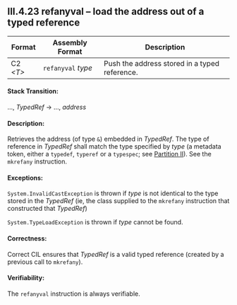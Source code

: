 ## III.4.23 refanyval &ndash; load the address out of a typed reference

 | Format | Assembly Format | Description
 | ---- | ---- | ---
 | C2 _\<T\>_ | `refanyval` _type_ | Push the address stored in a typed reference.

#### Stack Transition:

&hellip;, _TypedRef_ &rarr; &hellip;, _address_

#### Description:

Retrieves the address (of type `&`) embedded in _TypedRef_. The type of reference in _TypedRef_ shall match the type specified by _type_ (a metadata token, either a `typedef`, `typeref` or a `typespec`; see [Partition II](#todo-missing-hyperlink)). See the `mkrefany` instruction.

#### Exceptions:

`System.InvalidCastException` is thrown if _type_ is not identical to the type stored in the _TypedRef_ (ie, the class supplied to the `mkrefany` instruction that constructed that _TypedRef_)

`System.TypeLoadException` is thrown if _type_ cannot be found.

#### Correctness:

Correct CIL ensures that _TypedRef_ is a valid typed reference (created by a previous call to `mkrefany`).

#### Verifiability:

The `refanyval` instruction is always verifiable.
